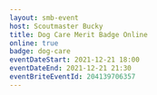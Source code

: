 ```yaml
---
layout: smb-event
host: Scoutmaster Bucky
title: Dog Care Merit Badge Online
online: true
badge: dog-care
eventDateStart: 2021-12-21 18:00
eventDateEnd: 2021-12-21 21:30
eventBriteEventId: 204139706357
---
```

